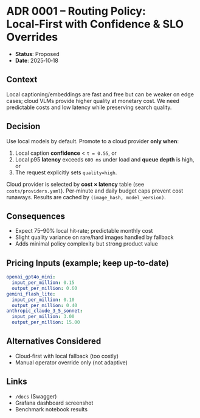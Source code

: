# ADR 0001 – Routing Policy: Local‑First with Confidence & SLO Overrides

- **Status**: Proposed
- **Date**: 2025‑10‑18

## Context
Local captioning/embeddings are fast and free but can be weaker on edge cases; cloud VLMs provide higher quality at monetary cost. We need predictable costs and low latency while preserving search quality.

## Decision
Use local models by default. Promote to a cloud provider **only when**:
1. Local caption **confidence** < `τ = 0.55`, or
2. Local p95 **latency** exceeds `600 ms` under load and **queue depth** is high, or
3. The request explicitly sets `quality=high`.

Cloud provider is selected by **cost × latency** table (see `costs/providers.yaml`). Per‑minute and daily budget caps prevent cost runaways. Results are cached by `(image_hash, model_version)`.

## Consequences
- Expect 75–90% local hit‑rate; predictable monthly cost
- Slight quality variance on rare/hard images handled by fallback
- Adds minimal policy complexity but strong product value

## Pricing Inputs (example; keep up‑to‑date)
```yaml
openai_gpt4o_mini:
  input_per_million: 0.15
  output_per_million: 0.60
gemini_flash_lite:
  input_per_million: 0.10
  output_per_million: 0.40
anthropic_claude_3_5_sonnet:
  input_per_million: 3.00
  output_per_million: 15.00
```

## Alternatives Considered
- Cloud‑first with local fallback (too costly)
- Manual operator override only (not adaptive)

## Links
- `/docs` (Swagger)
- Grafana dashboard screenshot
- Benchmark notebook results
